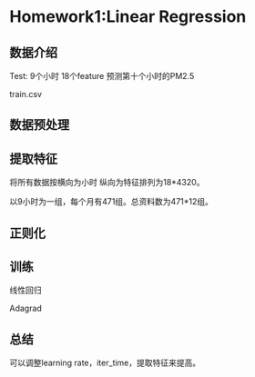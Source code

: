 # Homework1:Linear Regression

## 数据介绍

Test: 9个小时 18个feature 预测第十个小时的PM2.5

train.csv 

## 数据预处理

## 提取特征

将所有数据按横向为小时 纵向为特征排列为18*4320。

以9小时为一组，每个月有471组。总资料数为471*12组。

## 正则化

## 训练

线性回归

Adagrad

## 总结

可以调整learning rate，iter_time，提取特征来提高。